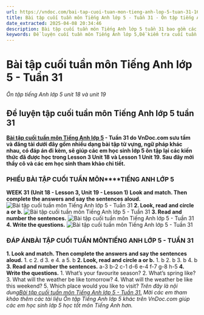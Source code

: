 ```yaml
---
url: https://vndoc.com/bai-tap-cuoi-tuan-mon-tieng-anh-lop-5-tuan-31-163795
title: Bài tập cuối tuần môn Tiếng Anh lớp 5 - Tuần 31 - Ôn tập tiếng Anh lớp 5 unit 18 và unit 19 - VnDoc.com
date_extracted: 2025-04-08 20:34:46
description: Bài tập cuối tuần môn Tiếng Anh lớp 5 tuần 31 bao gồm các dạng bài Tiếng Anh khác nhau có đáp án đi kèm, giúp các em học sinh hệ thống lại các kiến thức đã được học trong Lesson 3 Unit 18 và Lesson 1 Unit 19.
keywords: Đề luyện cuối tuần môn Tiếng Anh lớp 5,Đề kiểm tra cuối tuần môn tiếng anh lớp 5 tuần 31,Bài tập cuối tuần môn Tiếng anh lớp 5,giải bài tập tiếng anh 5,tiếng anh lớp 5,bài tập tiếng anh lớp 5,bài tập tiếng anh lớp 5 unit 18,Tiếng Anh 5 unit 18 và unit 19,tiếng anh 5 bài 18,bài tập cuối tuần môn tiếng Anh lớp 5 tuần 31,bài tập tiếng anh lớp 5 có đáp án
---
```


# Bài tập cuối tuần môn Tiếng Anh lớp 5 - Tuần 31
 _Ôn tập tiếng Anh lớp 5 unit 18 và unit 19_
## Đề luyện tập cuối tuần môn Tiếng Anh lớp 5 tuần 31
**[Bài tập cuối tuần môn Tiếng Anh lớp 5](<https://vndoc.com/bai-tap-cuoi-tuan-tieng-anh-lop5>) \- Tuần 31 do VnDoc.com sưu tầm và đăng tải dưới đây gồm nhiều dạng bài tập từ vựng, ngữ pháp khác nhau, có đáp án đi kèm, sẽ giúp các em học sinh lớp 5 ôn tập lại các kiến thức đã được học trong Lesson 3 Unit 18 và Lesson 1 Unit 19. Sau đây mời thầy cô và các em học sinh tham khảo chi tiết.**
### **PHIẾU BÀI TẬP CUỐI TUẦN MÔN****TIẾNG ANH LỚP 5**
**WEEK 31**
**\(Unit 18 - Lesson 3, Unit 19 - Lesson 1\)**
**Look and match. Then complete the answers and say the sentences aloud.**
![Bài tập cuối tuần môn Tiếng Anh lớp 5 - Tuần 31](https://i.vdoc.vn/data/image/2019/01/31/bai-tap-cuoi-tuan-mon-tieng-anh-lop-5-tuan-31-1.JPG)
**2\. Look, read and circle a or b.**
![Bài tập cuối tuần môn Tiếng Anh lớp 5 - Tuần 31](https://i.vdoc.vn/data/image/2019/01/31/bai-tap-cuoi-tuan-mon-tieng-anh-lop-5-tuan-31-2.JPG)
**3\. Read and number the sentences.**
![Bài tập cuối tuần môn Tiếng Anh lớp 5 - Tuần 31](https://i.vdoc.vn/data/image/2019/01/31/bai-tap-cuoi-tuan-mon-tieng-anh-lop-5-tuan-31-3.JPG)
**4\. Write the questions.**
![Bài tập cuối tuần môn Tiếng Anh lớp 5 - Tuần 31](https://i.vdoc.vn/data/image/2019/01/31/bai-tap-cuoi-tuan-mon-tieng-anh-lop-5-tuan-31-4.JPG)
### **ĐÁP ÁN****BÀI TẬP CUỐI TUẦN MÔN****TIẾNG ANH LỚP 5 - TUẦN 31**
**1\. Look and match. Then complete the answers and say the sentences aloud.**
1\. c 2. d 3. e 4. a 5. b
**2\. Look, read and circle a or b.**
1\. b 2. b 3. b 4. b
**3\. Read and number the sentences.**
a-3 b-2 c-1 d-6 e-4 f-7 g-8 h-5
**4\. Write the questions.**
1\. What’s your favourite season?
2\. What’s spring like?
3\. What will the weather be like tomorrow?
4\. What will the weather be like this weekend?
5\. Which place would you like to visit?
_Trên đây là nội dung[Bài tập cuối tuần môn Tiếng Anh lớp 5 - Tuần 31.](<https://vndoc.com/bai-tap-cuoi-tuan-mon-tieng-anh-lop-5-tuan-31-163795>) Mời các em tham khảo thêm các tài liệu Ôn tập Tiếng Anh lớp 5 khác trên VnDoc.com giúp các em học sinh lớp 5 học tốt môn Tiếng Anh hơn._
